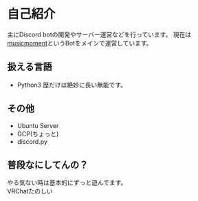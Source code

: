 # 自己紹介
主にDiscord botの開発やサーバー運営などを行っています。
現在は[musicmoment](http://musicmoment.jp/)というBotをメインで運営しています。  
## 扱える言語
- Python3
歴だけは絶妙に長い無能です。

## その他
- Ubuntu Server
- GCP(ちょっと)
- discord.py

## 普段なにしてんの？
やる気ない時は基本的にずっと遊んでます。  
VRChatたのしい
